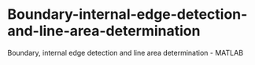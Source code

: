 # Boundary-internal-edge-detection-and-line-area-determination
Boundary, internal edge detection and line area determination - MATLAB
